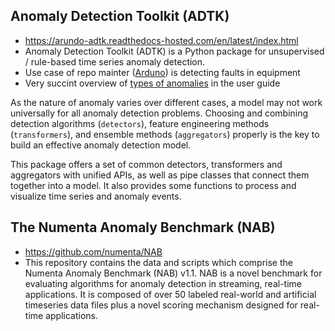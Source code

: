 ## Anomaly Detection Toolkit (ADTK)
* https://arundo-adtk.readthedocs-hosted.com/en/latest/index.html
* Anomaly Detection Toolkit (ADTK) is a Python package for unsupervised / rule-based time series anomaly detection.
* Use case of repo mainter ([Arduno](https://www.arundo.com/)) is detecting faults in equipment
* Very succint overview of [types of anomalies](https://arundo-adtk.readthedocs-hosted.com/en/latest/userguide.html) in the user guide

As the nature of anomaly varies over different cases, a model may not work universally for all anomaly detection problems. Choosing and combining detection algorithms (`detectors`), feature engineering methods (`transformers`), and ensemble methods (`aggregators`) properly is the key to build an effective anomaly detection model.

This package offers a set of common detectors, transformers and aggregators with unified APIs, as well as pipe classes that connect them together into a model. It also provides some functions to process and visualize time series and anomaly events.

## The Numenta Anomaly Benchmark (NAB)
* https://github.com/numenta/NAB
* This repository contains the data and scripts which comprise the Numenta Anomaly Benchmark (NAB) v1.1. NAB is a novel benchmark for evaluating algorithms for anomaly detection in streaming, real-time applications. It is composed of over 50 labeled real-world and artificial timeseries data files plus a novel scoring mechanism designed for real-time applications.